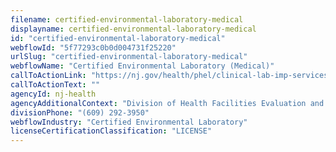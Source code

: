 ```yaml
---
filename: certified-environmental-laboratory-medical
displayname: certified-environmental-laboratory-medical
id: "certified-environmental-laboratory-medical"
webflowId: "5f77293c0b0d004731f25220"
urlSlug: "certified-environmental-laboratory-medical"
webflowName: "Certified Environmental Laboratory (Medical)"
callToActionLink: "https://nj.gov/health/phel/clinical-lab-imp-services/"
callToActionText: ""
agencyId: nj-health
agencyAdditionalContext: "Division of Health Facilities Evaluation and Licensing, Clinical Laboratory Improvement Service"
divisionPhone: "(609) 292-3950"
webflowIndustry: "Certified Environmental Laboratory"
licenseCertificationClassification: "LICENSE"
---
```

